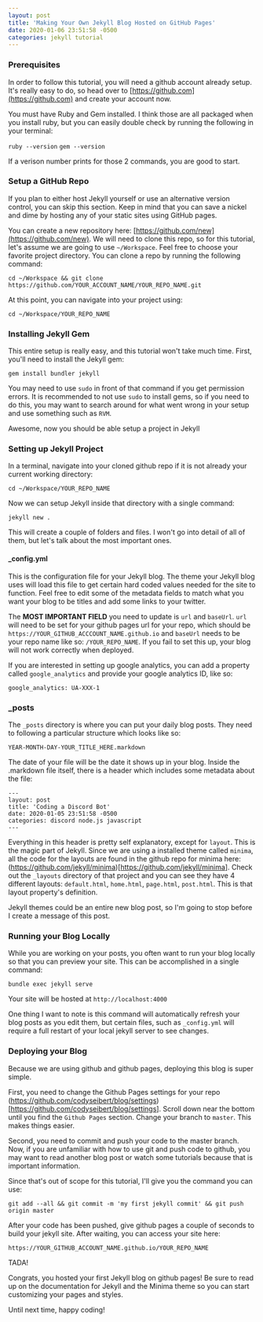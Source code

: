 ```yaml
---
layout: post
title: 'Making Your Own Jekyll Blog Hosted on GitHub Pages'
date: 2020-01-06 23:51:58 -0500
categories: jekyll tutorial
---
```


### Prerequisites

In order to follow this tutorial, you will need a github account already setup. It's really easy to do, so head over to [https://github.com](https://github.com) and create your account now.

You must have Ruby and Gem installed. I think those are all packaged when you install ruby, but you can easily double check by running the following in your terminal:

`ruby --version`
`gem --version`

If a verison number prints for those 2 commands, you are good to start.

### Setup a GitHub Repo

If you plan to either host Jekyll yourself or use an alternative version control, you can skip this section. Keep in mind that you can save a nickel and dime by hosting any of your static sites using GitHub pages.

You can create a new repository here: [https://github.com/new](https://github.com/new). We will need to clone this repo, so for this tutorial, let's assume we are going to use `~/Workspace`. Feel free to choose your favorite project directory. You can clone a repo by running the following command:

`cd ~/Workspace && git clone https://github.com/YOUR_ACCOUNT_NAME/YOUR_REPO_NAME.git`

At this point, you can navigate into your project using:

`cd ~/Workspace/YOUR_REPO_NAME`

### Installing Jekyll Gem

This entire setup is really easy, and this tutorial won't take much time. First, you'll need to install the Jekyll gem:

`gem install bundler jekyll`

You may need to use `sudo` in front of that command if you get permission errors. It is recommended to not use `sudo` to install gems, so if you need to do this, you may want to search around for what went wrong in your setup and use something such as `RVM`.

Awesome, now you should be able setup a project in Jekyll

### Setting up Jekyll Project

In a terminal, navigate into your cloned github repo if it is not already your current working directory:

`cd ~/Workspace/YOUR_REPO_NAME`

Now we can setup Jekyll inside that directory with a single command:

`jekyll new .`

This will create a couple of folders and files. I won't go into detail of all of them, but let's talk about the most important ones.

#### \_config.yml

This is the configuration file for your Jekyll blog. The theme your Jekyll blog uses will load this file to get certain hard coded values needed for the site to function. Feel free to edit some of the metadata fields to match what you want your blog to be titles and add some links to your twitter.

The **MOST IMPORTANT FIELD** you need to update is `url` and `baseUrl`. `url` will need to be set for your github pages url for your repo, which should be `https://YOUR_GITHUB_ACCCOUNT_NAME.github.io` and `baseUrl` needs to be your repo name like so: `/YOUR_REPO_NAME`. If you fail to set this up, your blog will not work correctly when deployed.

If you are interested in setting up google analytics, you can add a property called `google_analytics` and provide your google analytics ID, like so:

`google_analytics: UA-XXX-1`

### \_posts

The `_posts` directory is where you can put your daily blog posts. They need to following a particular structure which looks like so:

`YEAR-MONTH-DAY-YOUR_TITLE_HERE.markdown`

The date of your file will be the date it shows up in your blog. Inside the .markdown file itself, there is a header which includes some metadata about the file:

```
---
layout: post
title: 'Coding a Discord Bot'
date: 2020-01-05 23:51:58 -0500
categories: discord node.js javascript
---
```

Everything in this header is pretty self explanatory, except for `layout`. This is the magic part of Jekyll. Since we are using a installed theme called `minima`, all the code for the layouts are found in the github repo for minima here: (https://github.com/jekyll/minima)[https://github.com/jekyll/minima]. Check out the `_layouts` directory of that project and you can see they have 4 different layouts: `default.html`, `home.html`, `page.html`, `post.html`. This is that layout property's definition.

Jekyll themes could be an entire new blog post, so I'm going to stop before I create a message of this post.

### Running your Blog Locally

While you are working on your posts, you often want to run your blog locally so that you can preview your site. This can be accomplished in a single command:

`bundle exec jekyll serve`

Your site will be hosted at `http://localhost:4000`

One thing I want to note is this command will automatically refresh your blog posts as you edit them, but certain files, such as `_config.yml` will require a full restart of your local jekyll server to see changes.

### Deploying your Blog

Because we are using github and github pages, deploying this blog is super simple.

First, you need to change the Github Pages settings for your repo (https://github.com/codyseibert/blog/settings)[https://github.com/codyseibert/blog/settings]. Scroll down near the bottom until you find the `Github Pages` section. Change your branch to `master`. This makes things easier.

Second, you need to commit and push your code to the master branch. Now, if you are unfamiliar with how to use git and push code to github, you may want to read another blog post or watch some tutorials because that is important information.

Since that's out of scope for this tutorial, I'll give you the command you can use:

`git add --all && git commit -m 'my first jekyll commit' && git push origin master`

After your code has been pushed, give github pages a couple of seconds to build your jekyll site. After waiting, you can access your site here:

`https://YOUR_GITHUB_ACCOUNT_NAME.github.io/YOUR_REPO_NAME`

TADA!

Congrats, you hosted your first Jekyll blog on github pages! Be sure to read up on the documentation for Jekyll and the Minima theme so you can start customizing your pages and styles.

Until next time, happy coding!

